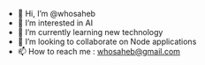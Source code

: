 - 👋 Hi, I’m @whosaheb
- 👀 I’m interested in AI
- 🌱 I’m currently learning new technology
- 💞️ I’m looking to collaborate on Node applications
- 📫 How to reach me : whosaheb@gmail.com

<!---
whosaheb/whosaheb is a ✨ special ✨ repository because its `README.md` (this file) appears on your GitHub profile.
You can click the Preview link to take a look at your changes.
--->
